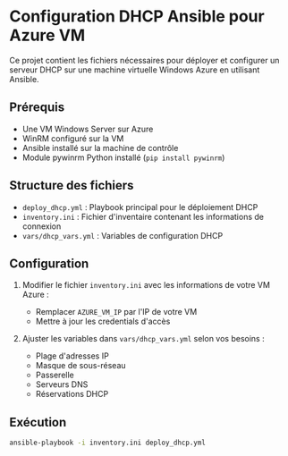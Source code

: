 # Configuration DHCP Ansible pour Azure VM

Ce projet contient les fichiers nécessaires pour déployer et configurer un serveur DHCP sur une machine virtuelle Windows Azure en utilisant Ansible.

## Prérequis

- Une VM Windows Server sur Azure
- WinRM configuré sur la VM
- Ansible installé sur la machine de contrôle
- Module pywinrm Python installé (`pip install pywinrm`)

## Structure des fichiers

- `deploy_dhcp.yml` : Playbook principal pour le déploiement DHCP
- `inventory.ini` : Fichier d'inventaire contenant les informations de connexion
- `vars/dhcp_vars.yml` : Variables de configuration DHCP

## Configuration

1. Modifier le fichier `inventory.ini` avec les informations de votre VM Azure :
   - Remplacer `AZURE_VM_IP` par l'IP de votre VM
   - Mettre à jour les credentials d'accès

2. Ajuster les variables dans `vars/dhcp_vars.yml` selon vos besoins :
   - Plage d'adresses IP
   - Masque de sous-réseau
   - Passerelle
   - Serveurs DNS
   - Réservations DHCP

## Exécution

```bash
ansible-playbook -i inventory.ini deploy_dhcp.yml
```
